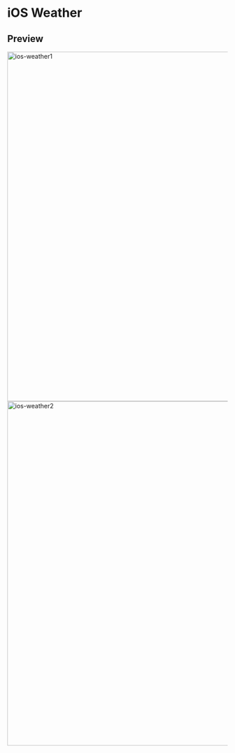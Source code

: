 # iOS Weather

## Preview
<img width="800" alt="ios-weather1" src="https://github.com/user-attachments/assets/20b211e3-f1e3-49f3-8cf1-5f86d254adea" />

<img width="788" alt="ios-weather2" src="https://github.com/user-attachments/assets/c80a2d9f-b694-4a8f-a5ff-8fbc8b138278" />
